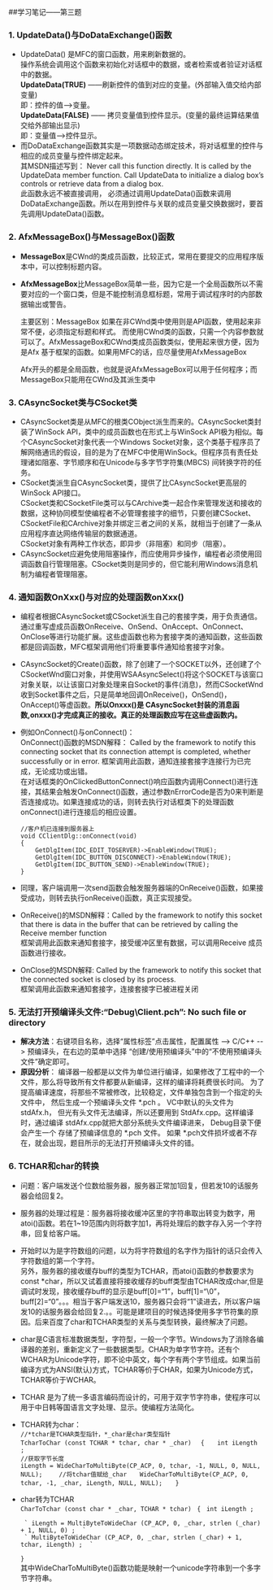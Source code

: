 ##学习笔记——第三题  
### 1. **UpdateData()与DoDataExchange()函数**    
* UpdateData() 是MFC的窗口函数，用来刷新数据的。  
操作系统会调用这个函数来初始化对话框中的数据，或者检索或者验证对话框中的数据。  
**UpdateData(TRUE)**
——刷新控件的值到对应的变量。(外部输入值交给内部变量)  
即：控件的值—>变量。  
**UpdateData(FALSE)**
—— 拷贝变量值到控件显示。(变量的最终运算结果值交给外部输出显示)  
即：变量值—>控件显示。  
* 而DoDataExchange函数其实是一项数据动态绑定技术，将对话框里的控件与相应的成员变量与控件绑定起来。  
其MSDN描述写到： Never call this function directly. It is called by the UpdateData member function. Call UpdateData to initialize a dialog box’s controls or retrieve data from a dialog box.  
此函数永远不被直接调用， 必须通过调用UpdateData()函数来调用DoDataExchange函数。所以在用到控件与关联的成员变量交换数据时，要首先调用UpdateData()函数。   
### 2. AfxMessageBox()与MessageBox()函数
* **MessageBox**是CWnd的类成员函数，比较正式，常用在要提交的应用程序版本中，可以控制标题内容。 

* **AfxMessageBox**比MessageBox简单一些，因为它是一个全局函数所以不需要对应的一个窗口类，但是不能控制消息框标题，常用于调试程序时的内部数据输出或警告。

    主要区别：MessageBox 如果在非CWnd类中使用则是API函数，使用起来非常不便，必须指定标题和样式。
而使用CWnd类的函数，只需一个内容参数就可以了。AfxMessageBox和CWnd类成员函数类似，使用起来很方便，因为是Afx 基于框架的函数。如果用MFC的话，应尽量使用AfxMessageBox

    Afx开头的都是全局函数，也就是说AfxMessageBox可以用于任何程序；而MessageBox只能用在CWnd及其派生类中  
### 3. CAsyncSocket类与CSocket类  
*  CAsyncSocket类是从MFC的根类CObject派生而来的。CAsyncSocket类封装了WinSock API，类中的成员函数也在形式上与WinSock API极为相似。每个CAsyncSocket对象代表一个Windows Socket对象，这个类基于程序员了解网络通讯的假设，目的是为了在MFC中使用WinSock。但程序员有责任处理诸如阻塞、字节顺序和在Unicode与多字节字符集(MBCS) 间转换字符的任务。  
* CSocket类派生自CAsyncSocket类，提供了比CAsyncSocket更高层的WinSock API接口。  
CSocket类和CSocketFile类可以与CArchive类一起合作来管理发送和接收的数据，这种协同模型使编程者不必管理套接字的细节，只要创建CSocket、CSocketFile和CArchive对象并绑定三者之间的关系，就相当于创建了一条从应用程序直达网络传输层的数据通道。  
CSocket对象有两种工作状态，即异步（非阻塞）和同步（阻塞）。  
* CAsyncSocket应避免使用阻塞操作，而应使用异步操作，编程者必须使用回调函数自行管理阻塞。CSocket类则是同步的，但它能利用Windows消息机制为编程者管理阻塞。  
### 4. 通知函数OnXxx()与对应的处理函数onXxx()  
* 编程者根据CAsyncSocket或CSocket派生自己的套接字类，用于负责通信。通过重写虚成员函数OnReceive、OnSend、OnAccept、OnConnect、OnClose等进行功能扩展。这些虚函数也称为套接字类的通知函数，这些函数都是回调函数，MFC框架调用他们将重要事件通知给套接字对象。  
*  CAsyncSocket的Create()函数，除了创建了一个SOCKET以外，还创建了个CSocketWnd窗口对象，并使用WSAAsyncSelect()将这个SOCKET与该窗口对象关联，以让该窗口对象处理来自Socket的事件(消息)，然而CSocketWnd收到Socket事件之后，只是简单地回调OnReceive()，OnSend()，OnAccept()等虚函数。**所以Onxxx()是 CAsyncSocket封装的消息函数,onxxx()才完成真正的接收。真正的处理函数应写在这些虚函数内。**
*   例如OnConnect()与onConnect()：  
   OnConnect()函数的MSDN解释：
Called by the framework to notify this connecting socket that its connection attempt is completed, whether successfully or in error.
框架调用此函数，通知连接套接字连接行为已完成，无论成功或出错。  
在对话框类的OnClickedButtonConnect()响应函数内调用Connect()进行连接，其结果会触发OnConnect()函数，通过参数nErrorCode是否为0来判断是否连接成功。如果连接成功的话，则转去执行对话框类下的处理函数onConnect()进行连接后的相应设置。  
 
		  
		//客户机已连接到服务器上
		void CClientDlg::onConnect(void)
		{
			GetDlgItem(IDC_EDIT_TOSERVER)->EnableWindow(TRUE);
			GetDlgItem(IDC_BUTTON_DISCONNECT)->EnableWindow(TRUE);
			GetDlgItem(IDC_BUTTON_SEND)->EnableWindow(TRUE);
		}
  
* 同理，客户端调用一次send函数会触发服务器端的OnReceive()函数，如果接受成功，则转去执行onReceive()函数，真正实现接受。


* OnReceive()的MSDN解释：Called by the framework to notify this socket that there is data in the buffer that can be retrieved by calling the Receive member function  
框架调用此函数来通知套接字，接受缓冲区里有数据，可以调用Receive 成员函数进行接收。

* OnClose的MSDN解释:
Called by the framework to notify this socket that the connected socket is closed by its process.  
框架调用此函数来通知套接字，连接套接字已被进程关闭  
### 5. 无法打开预编译头文件:“Debug\Client.pch”: No such file or directory
* **解决方法**：右键项目名称，选择“属性标签”点击属性，配置属性 -->  C/C++  --> 预编译头，在右边的菜单中选择 “创建/使用预编译头”中的“不使用预编译头文件”确定即可。  
* **原因分析**：      编译器一般都是以文件为单位进行编译，如果修改了工程中的一个文件，那么将导致所有文件都要从新编译，这样的编译将耗费很长时间。
      为了提高编译速度，将那些不常被修改，比较稳定，文件单独包含到一个指定的头文件中， 然后生成一个预编译头文件 *.pch 。 VC中默认的头文件为 stdAfx.h， 但光有头文件无法编译，所以还要用到 StdAfx.cpp。这样编译时，通过编译 stdAfx.cpp就把大部分系统头文件编译进来， Debug目录下便会产生一个 存储了预编译信息的 *.pch 文件。
      如果 *.pch文件损坏或者不存在，就会出现，题目所示的无法打开预编译头文件的错。
### 6. TCHAR和char的转换  
* 问题：客户端发送个位数给服务器，服务器正常加1回复，但若发10的话服务器会给回复2。  
* 服务器的处理过程是：服务器将接收缓冲区里的字符串取出转变为数字，用atoi()函数。若在1~19范围内则将数字加1，再将处理后的数字存入另一个字符串，回复给客户端。  
* 开始时以为是字符数组的问题，以为将字符数组的名字作为指针的话只会传入字符数组的第一个字符。  
另外，服务器的接收缓存buff的类型为TCHAR，而atoi()函数的参数要求为const *char，所以又试着直接将接收缓存的buff类型由TCHAR改成char,但是调试时发现，接收缓存buff的显示是buff[0]=“1”，buff[1]=“\0”，buff[2]=“0”。。。相当于客户端发送10，服务器只会将“1”读进去，所以客户端发10的话服务器会给回复2.。。可能是建项目的时候选择使用多字节符集的原因。后来百度了char和TCHAR类型的关系与类型转换，最终解决了问题。  
* char是C语言标准数据类型，字符型，一般一个字节。Windows为了消除各编译器的差别，重新定义了一些数据类型。CHAR为单字节字符。还有个WCHAR为Unicode字符，即不论中英文，每个字有两个字节组成。如果当前编译方式为ANSI(默认)方式，TCHAR等价于CHAR，如果为Unicode方式，TCHAR等价于WCHAR。  
* TCHAR 是为了统一多语言编码而设计的，可用于双字节字符串，使程序可以用于中日韩等国语言文字处理、显示。使编程方法简化。

* TCHAR转为char：  
`//*tchar是TCHAR类型指针，*_char是char类型指针 `  
 `TcharToChar (const TCHAR * tchar, char * _char)  `
`{  `
	   ` int iLength ;`  
	`//获取字节长度 `  
	`iLength = WideCharToMultiByte(CP_ACP, 0, tchar, -1, NULL, 0, NULL, NULL);    `
	`//将tchar值赋给_char   ` 
	`WideCharToMultiByte(CP_ACP, 0, tchar, -1, _char, iLength, NULL, NULL);   `
`}`  
* char转为TCHAR  
`CharToTchar (const char * _char, TCHAR * tchar) `
   `{ `
	    `int iLength ;  `
	  
	   ` iLength = MultiByteToWideChar (CP_ACP, 0, _char, strlen (_char) + 1, NULL, 0) ;  `
	   ` MultiByteToWideChar (CP_ACP, 0, _char, strlen (_char) + 1, tchar, iLength) ;  `
	`} `  
其中WideCharToMultiByte()函数功能是映射一个unicode字符串到一个多字节字符串。








　


 
  







